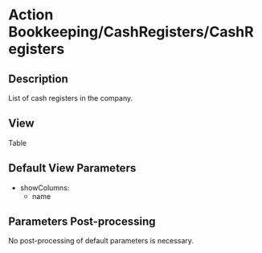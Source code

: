 # Action Bookkeeping/CashRegisters/CashRegisters

## Description

List of cash registers in the company.

## View

Table

## Default View Parameters

* showColumns:
  * name

## Parameters Post-processing

No post-processing of default parameters is necessary.
